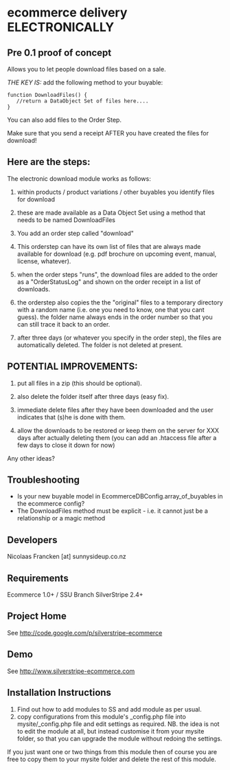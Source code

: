 ecommerce delivery ELECTRONICALLY
=================================
Pre 0.1 proof of concept
------------------------

Allows you to let people download files based on
a sale.

*THE KEY IS:* add the following method to your buyable:

```
function DownloadFiles() {
   //return a DataObject Set of files here....
}
```

You can also add files to the Order Step.

Make sure that you send a receipt AFTER you have created
the files for download!

Here are the steps:
-------------------

The electronic download module works as follows:

1. within products / product variations / other buyables you identify files for download

2. these are made available as a Data Object Set using a method that needs to be named DownloadFiles

3. You add an order step called "download"

4. This orderstep can have its own list of files that are always made available for download
   (e.g. pdf brochure on upcoming event, manual, license, whatever).

5. when the order steps "runs", the download files are added to the order as a "OrderStatusLog"
   and shown on the order receipt in a list of downloads.

6. the orderstep also copies the the "original" files to a temporary directory with a random name
   (i.e. one you need to know, one that you cant guess). the folder name always ends in the order number so that you can still trace it back to an order.

7. after three days (or whatever you specify in the order step), the files are automatically deleted.
   The folder is not deleted at present.

POTENTIAL IMPROVEMENTS:
-----------------------

1. put all files in a zip (this should be optional).

2. also delete the folder itself after three days (easy fix).

3. immediate delete files after they have been downloaded and the user indicates that (s)he is done with them.

4. allow the downloads to be restored or keep them on the server for XXX days after actually deleting them
(you can add an .htaccess file after a few days to close it down for now)

Any other ideas?


Troubleshooting
---------------------
- Is your new buyable model in EcommerceDBConfig.array_of_buyables in the ecommerce config?
- The DownloadFiles method must be explicit - i.e. it cannot just be a relationship or a magic method



Developers
-----------------------------------------------
Nicolaas Francken [at] sunnysideup.co.nz

Requirements
-----------------------------------------------
Ecommerce 1.0+ / SSU Branch
SilverStripe 2.4+

Project Home
-----------------------------------------------
See http://code.google.com/p/silverstripe-ecommerce

Demo
-----------------------------------------------
See http://www.silverstripe-ecommerce.com

Installation Instructions
-----------------------------------------------
1. Find out how to add modules to SS and add module as per usual.
2. copy configurations from this module's _config.php file
into mysite/_config.php file and edit settings as required.
NB. the idea is not to edit the module at all, but instead customise
it from your mysite folder, so that you can upgrade the module without redoing the settings.

If you just want one or two things from this module
then of course you are free to copy them to your
mysite folder and delete the rest of this module.






